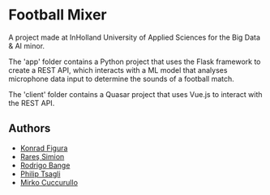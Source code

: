 # Football Mixer

A project made at InHolland University of Applied Sciences for the Big Data & AI minor.

The 'app' folder contains a Python project that uses the Flask framework to create a REST API, which interacts with a ML model that analyses microphone data input to determine the sounds of a football match.

The 'client' folder contains a Quasar project that uses Vue.js to interact with the REST API.

## Authors

- [Konrad Figura](mailto:mail@kfigura.nl)
- [Rareş Simion](mailto:683655@student.inholland.nl)
- [Rodrigo Bange](mailto:rodrigo99@live.nl)
- [Philip Tsagli](mailto:682624@student.inholland.nl)
- [Mirko Cuccurullo](mailto:691362@student.inholland.nl>)